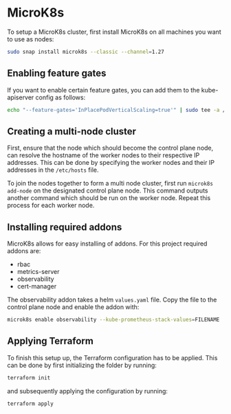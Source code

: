 # MicroK8s

To setup a MicroK8s cluster, first install MicroK8s on all machines you want to use as nodes:

```bash
sudo snap install microk8s --classic --channel=1.27
```

## Enabling feature gates

If you want to enable certain feature gates, you can add them to the kube-apiserver config as follows:

```bash
echo "--feature-gates='InPlacePodVerticalScaling=true'" | sudo tee -a /var/snap/microk8s/current/args/kube-apiserver
```

## Creating a multi-node cluster

First, ensure that the node which should become the control plane node, can resolve the hostname of the worker nodes to their respective IP addresses.
This can be done by specifying the worker nodes and their IP addresses in the `/etc/hosts` file.

To join the nodes together to form a multi node cluster, first run `microk8s add-node` on the designated control plane node. This command outputs another command which should be run on the worker node. Repeat this process for each worker node.

## Installing required addons

MicroK8s allows for easy installing of addons. For this project required addons are:

- rbac
- metrics-server
- observability
- cert-manager

The observability addon takes a helm `values.yaml` file. Copy the file to the control plane node and enable the addon with:

```bash
microk8s enable observability --kube-prometheus-stack-values=FILENAME
```

## Applying Terraform

To finish this setup up, the Terraform configuration has to be applied. This can be done by first initializing the folder by running:

```bash
terraform init
```

and subsequently applying the configuration by running:

```bash
terraform apply
```
